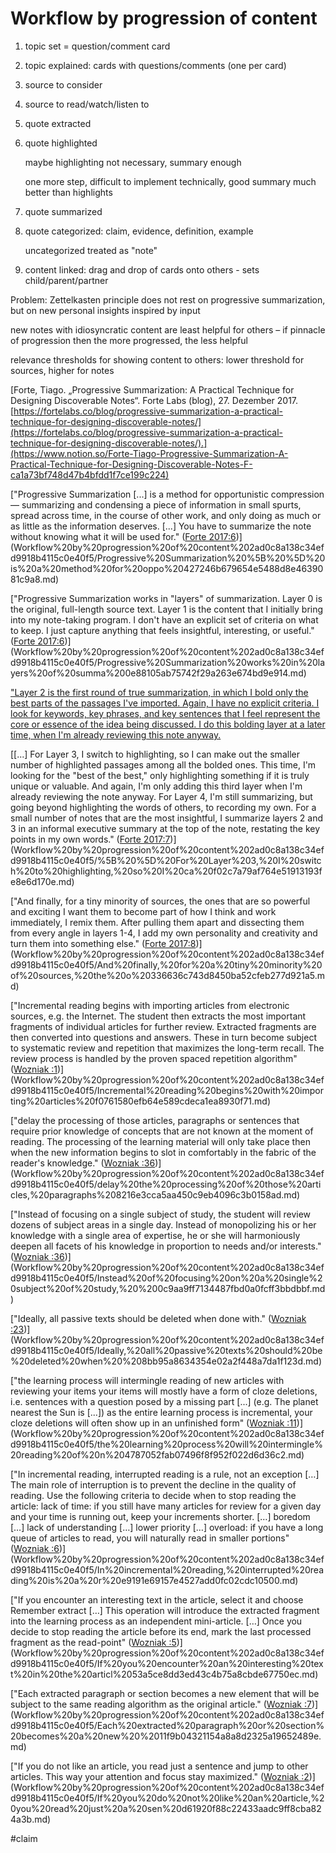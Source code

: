 # Workflow by progression of content

1. topic set = question/comment card
2. topic explained: cards with questions/comments (one per card)
3. source to consider
4. source to read/watch/listen to
5. quote extracted
6. quote highlighted

    maybe highlighting not necessary, summary enough

    one more step, difficult to implement technically, good summary much better than highlights

7. quote summarized
8. quote categorized: claim, evidence, definition, example

    uncategorized treated as "note"

9. content linked: drag and drop of cards onto others - sets child/parent/partner

Problem: Zettelkasten principle does not rest on progressive summarization, but on new personal insights inspired by input

new notes with idiosyncratic content are least helpful for others – if pinnacle of progression then the more progressed, the less helpful

relevance thresholds for showing content to others: lower threshold for sources, higher for notes

[Forte, Tiago. „Progressive Summarization: A Practical Technique for Designing Discoverable Notes“. Forte Labs (blog), 27. Dezember 2017. [https://fortelabs.co/blog/progressive-summarization-a-practical-technique-for-designing-discoverable-notes/](https://fortelabs.co/blog/progressive-summarization-a-practical-technique-for-designing-discoverable-notes/).](https://www.notion.so/Forte-Tiago-Progressive-Summarization-A-Practical-Technique-for-Designing-Discoverable-Notes-F-ca1a73bf748d47b4bfdd1f7ce199c224)

["Progressive Summarization [...] is a method for opportunistic compression — summarizing and condensing a piece of information in small spurts, spread across time, in the course of other work, and only doing as much or as little as the information deserves. [...] You have to summarize the note without knowing what it will be used for." ([Forte 2017:6](zotero://open-pdf/library/items/DHH2FKWF?page=6))](Workflow%20by%20progression%20of%20content%202ad0c8a138c34efd9918b4115c0e40f5/Progressive%20Summarization%20%5B%20%5D%20is%20a%20method%20for%20oppo%20427246b679654e5488d8e4639081c9a8.md)

["Progressive Summarization works in "layers" of summarization. Layer 0 is the original, full-length source text. Layer 1 is the content that I initially bring into my note-taking program. I don't have an explicit set of criteria on what to keep. I just capture anything that feels insightful, interesting, or useful." ([Forte 2017:6](zotero://open-pdf/library/items/DHH2FKWF?page=6))](Workflow%20by%20progression%20of%20content%202ad0c8a138c34efd9918b4115c0e40f5/Progressive%20Summarization%20works%20in%20layers%20of%20summa%200e88105ab75742f29a263e674bd9e914.md)

["Layer 2 is the first round of true summarization, in which I bold only the best parts of the passages I've imported. Again, I have no explicit criteria. I look for keywords, key phrases, and key sentences that I feel represent the core or essence of the idea being discussed. I do this bolding layer at a later time, when I'm already reviewing this note anyway.](Workflow%20by%20progression%20of%20content%202ad0c8a138c34efd9918b4115c0e40f5/Layer%202%20is%20the%20first%20round%20of%20true%20summarization,%20%204aff270672d141298a3d3ef28dbdfa7d.md)

[[...] For Layer 3, I switch to highlighting, so I can make out the smaller number of highlighted passages among all the bolded ones. This time, I'm looking for the "best of the best," only highlighting something if it is truly unique or valuable. And again, I'm only adding this third layer when I'm already reviewing the note anyway. For Layer 4, I'm still summarizing, but going beyond highlighting the words of others, to recording my own. For a small number of notes that are the most insightful, I summarize layers 2 and 3 in an informal executive summary at the top of the note, restating the key points in my own words." ([Forte 2017:7](zotero://open-pdf/library/items/DHH2FKWF?page=7))](Workflow%20by%20progression%20of%20content%202ad0c8a138c34efd9918b4115c0e40f5/%5B%20%5D%20For%20Layer%203,%20I%20switch%20to%20highlighting,%20so%20I%20ca%20f02c7a79af764e51913193fe8e6d170e.md)

["And finally, for a tiny minority of sources, the ones that are so powerful and exciting I want them to become part of how I think and work immediately, I remix them. After pulling them apart and dissecting them from every angle in layers 1-4, I add my own personality and creativity and turn them into something else." ([Forte 2017:8](zotero://open-pdf/library/items/DHH2FKWF?page=8))](Workflow%20by%20progression%20of%20content%202ad0c8a138c34efd9918b4115c0e40f5/And%20finally,%20for%20a%20tiny%20minority%20of%20sources,%20the%20o%20336636c743d8450ba52cfeb277d921a5.md)

["Incremental reading begins with importing articles from electronic sources, e.g. the Internet. The student then extracts the most important fragments of individual articles for further review. Extracted fragments are then converted into questions and answers. These in turn become subject to systematic review and repetition that maximizes the long-term recall. The review process is handled by the proven spaced repetition algorithm" ([Wozniak :1](zotero://open-pdf/library/items/F9MVCIM6?page=1))](Workflow%20by%20progression%20of%20content%202ad0c8a138c34efd9918b4115c0e40f5/Incremental%20reading%20begins%20with%20importing%20articles%20f0761580efb64e589cdeca1ea8930f71.md)

["delay the processing of those articles, paragraphs or sentences that require prior knowledge of concepts that are not known at the moment of reading. The processing of the learning material will only take place then when the new information begins to slot in comfortably in the fabric of the reader's knowledge." ([Wozniak :36](zotero://open-pdf/library/items/F9MVCIM6?page=36))](Workflow%20by%20progression%20of%20content%202ad0c8a138c34efd9918b4115c0e40f5/delay%20the%20processing%20of%20those%20articles,%20paragraphs%208216e3cca5aa450c9eb4096c3b0158ad.md)

["Instead of focusing on a single subject of study, the student will review dozens of subject areas in a single day. Instead of monopolizing his or her knowledge with a single area of expertise, he or she will harmoniously deepen all facets of his knowledge in proportion to needs and/or interests." ([Wozniak :36](zotero://open-pdf/library/items/F9MVCIM6?page=36))](Workflow%20by%20progression%20of%20content%202ad0c8a138c34efd9918b4115c0e40f5/Instead%20of%20focusing%20on%20a%20single%20subject%20of%20study,%20%200c9aa9ff7134487fbd0a0fcff3bbdbbf.md)

["Ideally, all passive texts should be deleted when done with." ([Wozniak :23](zotero://open-pdf/library/items/F9MVCIM6?page=23))](Workflow%20by%20progression%20of%20content%202ad0c8a138c34efd9918b4115c0e40f5/Ideally,%20all%20passive%20texts%20should%20be%20deleted%20when%20%208bb95a8634354e02a2f448a7da1f123d.md)

["the learning process will intermingle reading of new articles with reviewing your items your items will mostly have a form of cloze deletions, i.e. sentences with a question posed by a missing part [...] (e.g. The planet nearest the Sun is [...]) as the entire learning process is incremental, your cloze deletions will often show up in an unfinished form" ([Wozniak :11](zotero://open-pdf/library/items/F9MVCIM6?page=11))](Workflow%20by%20progression%20of%20content%202ad0c8a138c34efd9918b4115c0e40f5/the%20learning%20process%20will%20intermingle%20reading%20of%20n%204787052fab07496f8f952f022d6d36c2.md)

["In incremental reading, interrupted reading is a rule, not an exception […] The main role of interruption is to prevent the decline in the quality of reading. Use the following criteria to decide when to stop reading the article: lack of time: if you still have many articles for review for a given day and your time is running out, keep your increments shorter. […] boredom […] lack of understanding […] lower priority […] overload: if you have a long queue of articles to read, you will naturally read in smaller portions" ([Wozniak :6](zotero://open-pdf/library/items/F9MVCIM6?page=6))](Workflow%20by%20progression%20of%20content%202ad0c8a138c34efd9918b4115c0e40f5/In%20incremental%20reading,%20interrupted%20reading%20is%20a%20r%20e9191e69157e4527add0fc02cdc10500.md)

["If you encounter an interesting text in the article, select it and choose Remember extract […] This operation will introduce the extracted fragment into the learning process as an independent mini-article. […] Once you decide to stop reading the article before its end, mark the last processed fragment as the read-point" ([Wozniak :5](zotero://open-pdf/library/items/F9MVCIM6?page=5))](Workflow%20by%20progression%20of%20content%202ad0c8a138c34efd9918b4115c0e40f5/If%20you%20encounter%20an%20interesting%20text%20in%20the%20articl%2053a5ce8dd3ed43c4b75a8cbde67750ec.md)

["Each extracted paragraph or section becomes a new element that will be subject to the same reading algorithm as the original article." ([Wozniak :7](zotero://open-pdf/library/items/F9MVCIM6?page=7))](Workflow%20by%20progression%20of%20content%202ad0c8a138c34efd9918b4115c0e40f5/Each%20extracted%20paragraph%20or%20section%20becomes%20a%20new%20%2011f9b04321154a8a8d2325a19652489e.md)

["If you do not like an article, you read just a sentence and jump to other articles. This way your attention and focus stay maximized." ([Wozniak :2](zotero://open-pdf/library/items/F9MVCIM6?page=2))](Workflow%20by%20progression%20of%20content%202ad0c8a138c34efd9918b4115c0e40f5/If%20you%20do%20not%20like%20an%20article,%20you%20read%20just%20a%20sen%20d61920f88c22433aadc9ff8cba824a3b.md)

#claim 